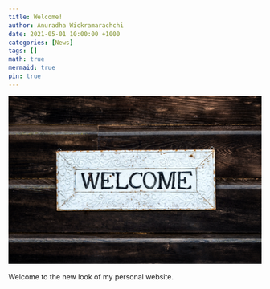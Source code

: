 ```yaml
---
title: Welcome!
author: Anuradha Wickramarachchi
date: 2021-05-01 10:00:00 +1000
categories: [News]
tags: []
math: true
mermaid: true
pin: true
---
```


![img-description](/assets/images/welcome.jpg)
<!-- _Photo by <a href="https://unsplash.com/@timmossholder?utm_source=unsplash&utm_medium=referral&utm_content=creditCopyText">Tim Mossholder</a> on <a href="https://unsplash.com/s/photos/welcome?utm_source=unsplash&utm_medium=referral&utm_content=creditCopyText">Unsplash</a>_ -->

Welcome to the new look of my personal website.